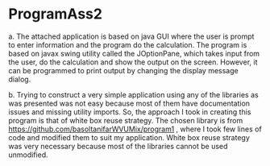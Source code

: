 

# ProgramAss2
a. The attached application is based on java GUI where the user is prompt to enter information and the program do the calculation. The program is based on javax swing utility called the JOptionPane, which takes input from the user, do the calculation and show the output on the screen. However, it can be programmed to print output by changing the display message dialog.

b. Trying to construct a very simple application using any of the libraries as was presented was not easy because most of them have documentation issues and missing utility imports. So, the approach I took in creating this program is that of white box reuse strategy. The chosen library is from https://github.com/basoltanifarWVUMix/program1 , where I took few lines of code and modified them to suit my application. White box reuse strategy was very necessary because most of the libraries cannot be used unmodified.
